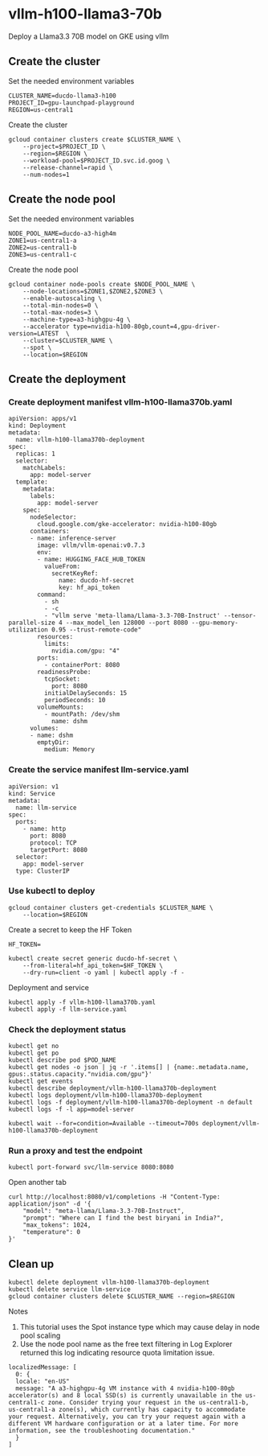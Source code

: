 # vllm-h100-llama3-70b
Deploy a Llama3.3 70B model on GKE using vllm

## Create the cluster
Set the needed environment variables
```
CLUSTER_NAME=ducdo-llama3-h100
PROJECT_ID=gpu-launchpad-playground
REGION=us-central1
```
Create the cluster
```
gcloud container clusters create $CLUSTER_NAME \
    --project=$PROJECT_ID \
    --region=$REGION \
    --workload-pool=$PROJECT_ID.svc.id.goog \
    --release-channel=rapid \
    --num-nodes=1
```
## Create the node pool
Set the needed environment variables
```
NODE_POOL_NAME=ducdo-a3-high4m
ZONE1=us-central1-a
ZONE2=us-central1-b
ZONE3=us-central1-c
```
Create the node pool
```
gcloud container node-pools create $NODE_POOL_NAME \
    --node-locations=$ZONE1,$ZONE2,$ZONE3 \
    --enable-autoscaling \
    --total-min-nodes=0 \
    --total-max-nodes=3 \
    --machine-type=a3-highgpu-4g \
    --accelerator type=nvidia-h100-80gb,count=4,gpu-driver-version=LATEST  \
    --cluster=$CLUSTER_NAME \
    --spot \
    --location=$REGION
```
## Create the deployment
### Create deployment manifest vllm-h100-llama370b.yaml
```
apiVersion: apps/v1
kind: Deployment
metadata:
  name: vllm-h100-llama370b-deployment
spec:
  replicas: 1
  selector:
    matchLabels:
      app: model-server
  template:
    metadata:
      labels:
        app: model-server
    spec:
      nodeSelector:
        cloud.google.com/gke-accelerator: nvidia-h100-80gb
      containers:
      - name: inference-server
        image: vllm/vllm-openai:v0.7.3
        env:
        - name: HUGGING_FACE_HUB_TOKEN
          valueFrom:
            secretKeyRef:
              name: ducdo-hf-secret
              key: hf_api_token
        command:
          - sh
          - -c
          - "vllm serve 'meta-llama/Llama-3.3-70B-Instruct' --tensor-parallel-size 4 --max_model_len 128000 --port 8080 --gpu-memory-utilization 0.95 --trust-remote-code"
        resources:
          limits:
            nvidia.com/gpu: "4"
        ports:
          - containerPort: 8080
        readinessProbe:
          tcpSocket:
            port: 8080
          initialDelaySeconds: 15
          periodSeconds: 10
        volumeMounts:
          - mountPath: /dev/shm
            name: dshm
      volumes:
      - name: dshm
        emptyDir:
          medium: Memory
```
### Create the service manifest llm-service.yaml
```
apiVersion: v1
kind: Service
metadata:
  name: llm-service
spec:
  ports:
    - name: http
      port: 8080
      protocol: TCP
      targetPort: 8080
  selector:
    app: model-server
  type: ClusterIP
```
### Use kubectl to deploy
```
gcloud container clusters get-credentials $CLUSTER_NAME \
    --location=$REGION
```
Create a secret to keep the HF Token
```
HF_TOKEN=
```
```
kubectl create secret generic ducdo-hf-secret \
    --from-literal=hf_api_token=$HF_TOKEN \
    --dry-run=client -o yaml | kubectl apply -f -
```
Deployment and service
```
kubectl apply -f vllm-h100-llama370b.yaml
kubectl apply -f llm-service.yaml
```

### Check the deployment status

```
kubectl get no
kubectl get po
kubectl describe pod $POD_NAME
kubectl get nodes -o json | jq -r '.items[] | {name:.metadata.name, gpus:.status.capacity."nvidia.com/gpu"}'
kubectl get events
kubectl describe deployment/vllm-h100-llama370b-deployment
kubectl logs deployment/vllm-h100-llama370b-deployment
kubectl logs -f deployment/vllm-h100-llama370b-deployment -n default
kubectl logs -f -l app=model-server

kubectl wait --for=condition=Available --timeout=700s deployment/vllm-h100-llama370b-deployment
```

### Run a proxy and test the endpoint

```
kubectl port-forward svc/llm-service 8080:8080
```
Open another tab

```
curl http://localhost:8080/v1/completions -H "Content-Type: application/json" -d '{
    "model": "meta-llama/Llama-3.3-70B-Instruct",
    "prompt": "Where can I find the best biryani in India?",    
    "max_tokens": 1024,
    "temperature": 0
}'
```

## Clean up

```
kubectl delete deployment vllm-h100-llama370b-deployment
kubectl delete service llm-service
gcloud container clusters delete $CLUSTER_NAME --region=$REGION
```

Notes
1. This tutorial uses the Spot instance type which may cause delay in node pool scaling
2. Use the node pool name as the free text filtering in Log Explorer returned this log indicating resource quota limitation issue.
```
localizedMessage: [
  0: {
  locale: "en-US"
  message: "A a3-highgpu-4g VM instance with 4 nvidia-h100-80gb accelerator(s) and 8 local SSD(s) is currently unavailable in the us-central1-c zone. Consider trying your request in the us-central1-b, us-central1-a zone(s), which currently has capacity to accommodate your request. Alternatively, you can try your request again with a different VM hardware configuration or at a later time. For more information, see the troubleshooting documentation."
  }
]
```
